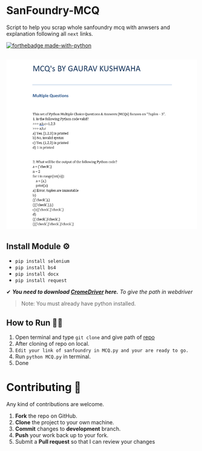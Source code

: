 # SanFoundry-MCQ
Script to help you scrap whole sanfoundry mcq with anwsers and explanation following all `next` links. 

[![forthebadge made-with-python](http://ForTheBadge.com/images/badges/made-with-python.svg)](https://www.python.org/) 


<h2 align="center", style='color:red'>

</h2>
<p align="center">
  <img src="https://github.com/heykush/SanFoundry-MCQ/blob/main/image.png?raw=true"  style{ >
</p>



## Install Module ⚙
- `pip install selenium`
- `pip install bs4`
- `pip install docx`
- `pip install request`

✔ ***You need to download [CromeDriver](https://chromedriver.chromium.org/downloads) here.***
*To give the path in webdriver*

> Note: You must already have python installed.

## How to Run 🏃‍♂️ 
1. Open terminal and type `git clone` and give path of [repo](https://github.com/heykush/SanFoundry-MCQ.git)
2. After cloning of repo on local.
3. `Edit your link of sanfoundry in MCQ.py and your are ready to go.`
4. Run `python MCQ.py` in terminal.
5. Done


Contributing 🤝
==========
Any kind of contributions are welcome.
1. **Fork** the repo on GitHub.
2. **Clone** the project to your own machine.
3. **Commit** changes to **development** branch.
4. **Push** your work back up to your fork.
5. Submit a **Pull request** so that I can review your changes
